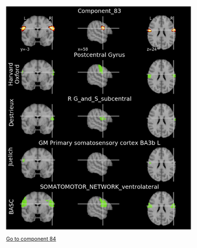 ![83](preliminary/83.jpg "Component 83")

[Go to component 84](https://parietal-inria.github.io/MODL_atlas/128/84 "Component 84")
